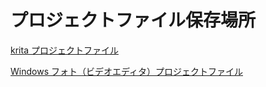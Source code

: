 # プロジェクトファイル保存場所  

[krita プロジェクトファイル](https://github.com/okmksato/okmksato_main/tree/main/krita/README.md)  

[Windows フォト（ビデオエディタ）プロジェクトファイル](https://github.com/okmksato/okmksato_main/tree/main/windows_photo/README.md)
